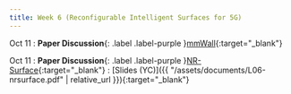```yaml
---
title: Week 6 (Reconfigurable Intelligent Surfaces for 5G)
---
```


Oct 11
: **Paper Discussion**{: .label .label-purple }[mmWall](https://app.perusall.com/courses/cos597s_f2024-advanced-topics-in-computer-science-recent-advances-in-wireless-networks/mmwall){:target="_blank"}

Oct 11
: **Paper Discussion**{: .label .label-purple }[NR-Surface](https://app.perusall.com/courses/cos597s_f2024-advanced-topics-in-computer-science-recent-advances-in-wireless-networks/nr-surface){:target="_blank"}
  : [Slides (YC)]({{ "/assets/documents/L06-nrsurface.pdf" | relative_url }}){:target="_blank"}  
